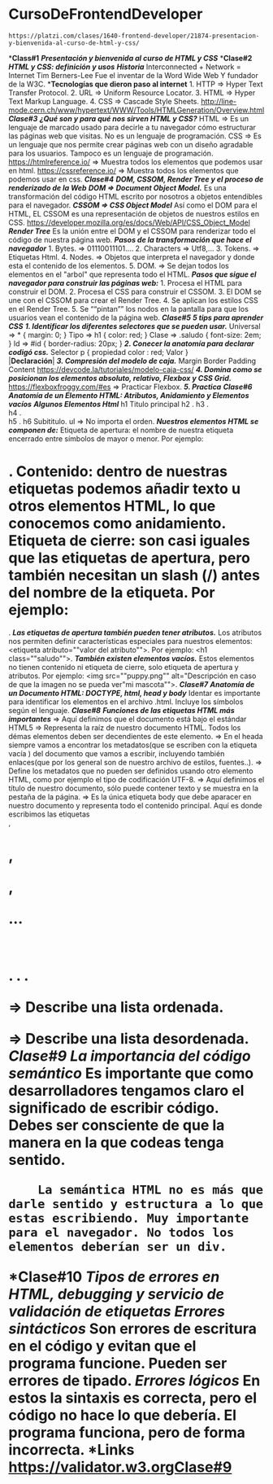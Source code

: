 # CursoDeFrontendDeveloper
    https://platzi.com/clases/1640-frontend-developer/21874-presentacion-y-bienvenida-al-curso-de-html-y-css/
***Class#1**
    ***Presentación y bienvenida al curso de HTML y CSS***
***Clase#2**
    ***HTML y CSS: definición y usos***
        ***Historia***
            Interconnected + Network
                        =
                    Internet
            Tim Berners-Lee Fue el inventar de la Word Wide Web Y fundador de la W3C.
        ***Tecnologías que dieron paso al internet**
            1. HTTP => Hyper Text Transfer Protocol.
            2. URL  => Uniform Resource Locator.
            3. HTML => Hyper Text Markup Language.
            4. CSS  => Cascade Style Sheets.
            http://line-mode.cern.ch/www/hypertext/WWW/Tools/HTMLGeneration/Overview.html
***Clase#3***
    ***¿Qué son y para qué nos sirven HTML y CSS?***
        HTML => Es un lenguaje de marcado usado para decirle a tu navegador cómo estructurar las páginas web que visitas. No es un lenguaje de programación.
        CSS  => Es un lenguaje que nos permite crear páginas web con un diseño agradable para los usuarios. Tampoco es un lenguaje de programación.
            https://htmlreference.io/ => Muestra todos los elementos que podemos usar en html.
            https://cssreference.io/  => Muestra todos los elementos que podemos usar en css.
***Clase#4***
    ***DOM, CSSOM, Render Tree y el proceso de renderizado de la Web***
        ***DOM => Document Object Model.***
            Es una transformación del código HTML escrito por nosotros a objetos entendibles para el navegador.
        ***CSSOM => CSS Object Model*** 
            Así como el DOM para el HTML, EL CSSOM es una representación de objetos de nuestros estilos en CSS.
            https://developer.mozilla.org/es/docs/Web/API/CSS_Object_Model
        ***Render Tree*** 
            Es la unión entre el DOM y el CSSOM para renderizar todo el código de nuestra página web.
        ***Pasos de la transformación que hace el navegador***
            1. Bytes.     => 01110011101....
            2. Characters => Utf8,...
            3. Tokens.    => Etiquetas Html.
            4. Nodes.     => Objetos que interpreta el navegador y donde esta el contenido de los elementos.
            5. DOM.       => Se dejan todos los elementos en el "arbol" que representa todo el HTML.
        ***Pasos que sigue el navegador para construir las páginas web:***
            1. Procesa el HTML para construir el DOM.
            2. Procesa el CSS para construir el CSSOM.
            3. El DOM se une con el CSSOM para crear el Render Tree.
            4. Se aplican los estilos CSS en el Render Tree.
            5. Se ““pintan”” los nodos en la pantalla para que los usuarios vean el contenido de la página web.
***Clase#5***
    ***5 tips para aprender CSS***
        ***1. Identificar los diferentes selectores que se pueden usar.***
                Universal => * {
                                margin: 0;
                            }
                Tipo     => h1 {
                                color: red;
                            }
                Clase    => .saludo {
                                font-size: 2em;
                            }
                Id       => #id {
                                border-radius: 20px;
                            }
        ***2. Conecer la anatomía para declarar codigó css.***
                Selector
                    p   { propiedad
                            color  :  red;
                                    Valor
                    }  
                |____________Declaración____________|
        ***3. Compresión del modelo de caja.***
            Margin
                Border
                    Padding
                        Content
                            https://devcode.la/tutoriales/modelo-caja-css/
        ***4. Domina como se posicionan los elementos absoluto, relativo, Flexbox y CSS Grid.***
            https://flexboxfroggy.com/#es => Practicar Flexbox.
        ***5. Practica***
***Clase#6***
    ***Anatomía de un Elemento HTML: Atributos, Anidamiento y Elementos vacíos***
        ***Algunos Elementos Html***
            h1 Titulo principal
            h2       .
            h3       .  
            h4       .  
            h5       . 
            h6     Subititulo.
            ul => No importa el orden.
        ***Nuestros elementos HTML se componen de:***
            Etiqueta de apertura: el nombre de nuestra etiqueta encerrado entre símbolos de mayor o menor. Por ejemplo: <h1>.
            Contenido: dentro de nuestras etiquetas podemos añadir texto u otros elementos HTML, lo que conocemos como anidamiento.
            Etiqueta de cierre: son casi iguales que las etiquetas de apertura, pero también necesitan un slash (/) antes del nombre de la etiqueta. Por ejemplo: </h1>.
        ***Las etiquetas de apertura también pueden tener atributos.***
            Los atributos nos permiten definir características especiales para nuestros elementos: <etiqueta atributo=""valor del atributo"">. Por ejemplo: <h1 class=""saludo"">.
        ***También existen elementos vacíos.***
            Estos elementos no tienen contenido ni etiqueta de cierre, solo etiqueta de apertura y atributos. Por ejemplo: <img src=""puppy.png"" alt="Descripción en caso de que la imagen no se pueda ver"mi mascota"">.
***Clase#7***
    ***Anatomía de un Documento HTML: DOCTYPE, html, head y body***
        Identar es importante para identificar los elementos en el archivo .html.
        <meta charset="UTF-8"> Incluye los símbolos según el lenguaje.
***Clase#8***
    ***Funciones de las etiquetas HTML más importantes***
        <!DOCTYPE html>  => Aquí definimos que el documento está bajo el estándar HTML5
        <html lang="es"> => Representa la raíz de nuestro documento HTML. Todos los démas elementos deben ser decendientes de este elemento.
        <head></html> => En el heada siempre vamos a encontrar los metadatos(que se escriben con la etiqueta vacía <mesta>) del documento que vamos a escribir, incluyendo también enlaces(que por los general son de nuestro archivo de estilos, fuentes..).
        <meta> => Define los metadatos que no pueden ser definidos usando otro elemento HTML, como por ejemplo el tipo de codificación UTF-8.
        <title></title> => Aquí definimos el título de nuestro documento, sólo puede contener texto y se muestra en la pestaña de la página.
        <body></body> => Es la única etiqueta body que debe aparacer en nuestro documento y representa todo el contenido principal. Aquí es donde escribimos las etiquetas <div>, <h1>, <p>, <footer>...
            <body>
                <h1>
                </h1>
                <h2>
                </h2>
                <div>
                    <p></p>
                </div>
                .
                .
                .
                <footer></footer>
            </body>
        <ol></ol> => Describe una lista ordenada.
        <ul></ul> => Describe una lista desordenada.
***Clase#9***
    ***La importancia del código semántico***
        Es importante que como desarrolladores tengamos claro el significado de escribir código. Debes ser consciente de que la manera en la que codeas tenga sentido.

        La semántica HTML no es más que darle sentido y estructura a lo que estas escribiendo. Muy importante para el navegador. No todos los elementos deberían ser un div.
***Clase#10**
    ***Tipos de errores en HTML, debugging y servicio de validación de etiquetas***
        ***Errores sintácticos***
            Son errores de escritura en el código y evitan que el programa funcione. Pueden ser errores de tipado.
        ***Errores lógicos*** 
            En estos la sintaxis es correcta, pero el código no hace lo que debería. El programa funciona, pero de forma incorrecta.
    ***Links**
        https://validator.w3.orgClase#9
